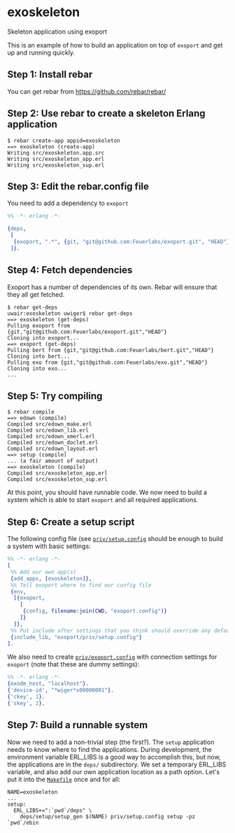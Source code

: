 exoskeleton
===========

Skeleton application using exoport

This is an example of how to build an application on top of `exoport`
and get up and running quickly.

Step 1: Install rebar
---------------------

You can get rebar from https://github.com/rebar/rebar/

Step 2: Use rebar to create a skeleton Erlang application
---------------------------------------------------------

```
$ rebar create-app appid=exoskeleton
==> exoskeleton (create-app)
Writing src/exoskeleton.app.src
Writing src/exoskeleton_app.erl
Writing src/exoskeleton_sup.erl
```

Step 3: Edit the rebar.config file
----------------------------------

You need to add a dependency to `exoport`

``` erlang
%% -*- erlang -*-

{deps,
 [
  {exoport, ".*", {git, "git@github.com:Feuerlabs/exoport.git", "HEAD"}}
 ]}.
```

Step 4: Fetch dependencies
--------------------------

Exoport has a number of dependencies of its own. Rebar will ensure 
that they all get fetched.

```
$ rebar get-deps
uwair:exoskeleton uwiger$ rebar get-deps
==> exoskeleton (get-deps)
Pulling exoport from {git,"git@github.com:Feuerlabs/exoport.git","HEAD"}
Cloning into exoport...
==> exoport (get-deps)
Pulling bert from {git,"git@github.com:Feuerlabs/bert.git","HEAD"}
Cloning into bert...
Pulling exo from {git,"git@github.com:Feuerlabs/exo.git","HEAD"}
Cloning into exo...
...
```

Step 5: Try compiling
---------------------

```
$ rebar compile
==> edown (compile)
Compiled src/edown_make.erl
Compiled src/edown_lib.erl
Compiled src/edown_xmerl.erl
Compiled src/edown_doclet.erl
Compiled src/edown_layout.erl
==> setup (compile)
... (a fair amount of output)
==> exoskeleton (compile)
Compiled src/exoskeleton_app.erl
Compiled src/exoskeleton_sup.erl
```

At this point, you should have runnable code. We now need to build a system
which is able to start `exoport` and all required applications.

Step 6: Create a setup script
-----------------------------

The following config file (see [`priv/setup.config`](priv/setup.config)
should be enough to build a system with basic settings:

```erlang
%% -*- erlang -*-
[
 %% Add our own app(s)
 {add_apps, [exoskeleton]},
 %% Tell exoport where to find our config file
 {env,
  [{exoport,
    [
     {config, filename:join(CWD, "exoport.config")}
    ]}
  ]},
 %% Put include after settings that you think should override any defaults
 {include_lib, "exoport/priv/setup.config"}
].
```

We also need to create [`priv/exoport.config`](priv/exoport.config) with connection
settings for `exoport` (note that these are dummy settings):

```erlang
%% -*- erlang -*-
{exodm_host, "localhost"}.
{'device-id', "*wiger*x00000001"}.
{'ckey', 1}.
{'skey', 2}.
```

Step 7: Build a runnable system
-------------------------------

Now we need to add a non-trivial step (the first?).
The `setup` application needs to know where to find the applications.
During development, the environment variable ERL_LIBS is a good way
to accomplish this, but now, the applications are in the `deps/`
subdirectory. We set a temporary ERL_LIBS variable, and also add our
own application location as a path option. Let's put it into the 
[`Makefile`](Makefile) once and for all:

```make
NAME=exoskeleton
...
setup:
  ERL_LIBS+=":`pwd`/deps" \
	deps/setup/setup_gen $(NAME) priv/setup.config setup -pz `pwd`/ebin
```


